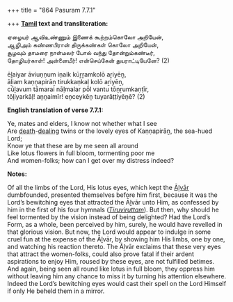 +++
title = "864 Pasuram 7.7.1"

+++
**[Tamil](/definition/tamil#history "show Tamil definitions") text and transliteration:**

ஏழையர் ஆவிஉண்ணும் இணைக் கூற்றம்கொலோ அறியேன்,  
ஆழிஅம் கண்ணபிரான் திருக்கண்கள் கொலோ அறியேன்,  
சூழவும் தாமரை நாள்மலர் போல் வந்து தோன்றும்கண்டீர்,  
தோழியர்காள்! அன்னைமீர்! என்செய்கேன் துயராட்டியேனே? (2)

ēḻaiyar āviuṇṇum iṇaik kūṟṟamkolō aṟiyēṉ,  
āḻiam kaṇṇapirāṉ tirukkaṇkaḷ kolō aṟiyēṉ,  
cūḻavum tāmarai nāḷmalar pōl vantu tōṉṟumkaṇṭīr,  
tōḻiyarkāḷ! aṉṉaimīr! eṉceykēṉ tuyarāṭṭiyēṉē? (2)

**English translation of verse 7.7.1:**

Ye, mates and elders, I know not whether what I see  
Are [death](/definition/death#history "show death definitions")-[dealing](/definition/dealing#history "show dealing definitions") twins or the lovely eyes of Kaṇṇapirāṉ, the sea-hued Lord;  
Know ye that these are by me seen all around  
Like lotus flowers in full bloom, tormenting poor me  
And women-folks; how can I get over my distress indeed?

**Notes:**

Of all the limbs of the Lord, His lotus eyes, which kept the [Āḻvār](/definition/aḻvar#vaishnavism "show Āḻvār definitions") dumbfounded, presented themselves before him first, because it was the Lord’s bewitching eyes that attracted the Āḻvār unto Him, as confessed by him in the first of his four hymnals (*[Tiruviruttam](/definition/tiruviruttam#vaishnavism "show Tiruviruttam definitions")*). But then, why should he feel tormented by the vision instead of being delighted? Had the Lord’s Form, as a whole, been perceived by him, surely, he would have revelled in that glorious vision. But now, the Lord would appear to indulge in some cruel fun at the expense of the Āḻvār, by showing him His limbs, one by one, and watching his reaction thereto. The Āḻvār exclaims that these very eyes that attract the women-folks, could also prove fatal if their ardent aspirations to enjoy Him, roused by these eyes, are not fulfilled betimes. And again, being seen all round like lotus in full bloom, they oppress him without leaving him any chance to miss it by turning his attention elsewhere. Indeed the Lord’s bewitching eyes would cast their spell on the Lord Himself if only He beheld them in a mirror.


